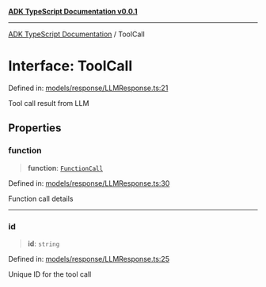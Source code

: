 [**ADK TypeScript Documentation v0.0.1**](../README.md)

***

[ADK TypeScript Documentation](../globals.md) / ToolCall

# Interface: ToolCall

Defined in: [models/response/LLMResponse.ts:21](https://github.com/pontus-devoteam/adk-typescript/blob/debe65286edf8e899c3500f5b5966544d2447b8d/src/models/response/LLMResponse.ts#L21)

Tool call result from LLM

## Properties

### function

> **function**: [`FunctionCall`](FunctionCall.md)

Defined in: [models/response/LLMResponse.ts:30](https://github.com/pontus-devoteam/adk-typescript/blob/debe65286edf8e899c3500f5b5966544d2447b8d/src/models/response/LLMResponse.ts#L30)

Function call details

***

### id

> **id**: `string`

Defined in: [models/response/LLMResponse.ts:25](https://github.com/pontus-devoteam/adk-typescript/blob/debe65286edf8e899c3500f5b5966544d2447b8d/src/models/response/LLMResponse.ts#L25)

Unique ID for the tool call
